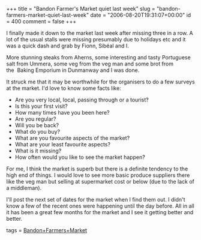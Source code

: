 +++
title = "Bandon Farmer's Market quiet last week"
slug = "bandon-farmers-market-quiet-last-week"
date = "2006-08-20T19:31:07+00:00"
id = 400
comment = false
+++

I finally made it down to the market last week after missing three in a row. A lot of the usual stalls were missing presumably due to holidays etc and&nbsp;it was a quick dash and grab by Fionn, Sibéal and I. 

More stunning steaks from Aherns, some interesting and tasty Portuguese salt from Ummera, some veg from the veg man and some brot from the&nbsp;&nbsp;Baking Emporium in Dunmanway and I was done.

It struck me that it may be worthwhile for the organisers to do a few surveys at the market. I'd love to know some facts like:

*   Are you very local, local, passing through or a tourist?
*   Is this your first visit?
*   How many times have you been here?
*   Are you regular?
*   Will you be back?
*   What do you buy?
*   What are you favourite aspects of the market?
*   What are your least favourite aspects?
*   What is it missing?
*   How often would you like to see the market happen? 

For me, I think the market is superb but there is a definite tendency to the high end of things. I would love to see more basic produce suppliers there like the veg man but selling at supermarket cost or below (due to the lack of a middleman).

I'll post the next set of dates for the market when I find them out. I didn't know a few of the recent ones were happening until the day before. All in all it has been a great few months for the market and I see it getting better and better.

tags = [Bandon+Farmers+Market](http://technorati.com/tag/Bandon+Farmers+Market)
